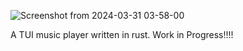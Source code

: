 ![Screenshot from 2024-03-31 03-58-00](https://github.com/Sidharth-Singh10/rumi/assets/70999945/0a0f838d-9ada-43f8-94fb-f1f3f9c62d95)

A TUI music player written in rust.
Work in Progress!!!!
